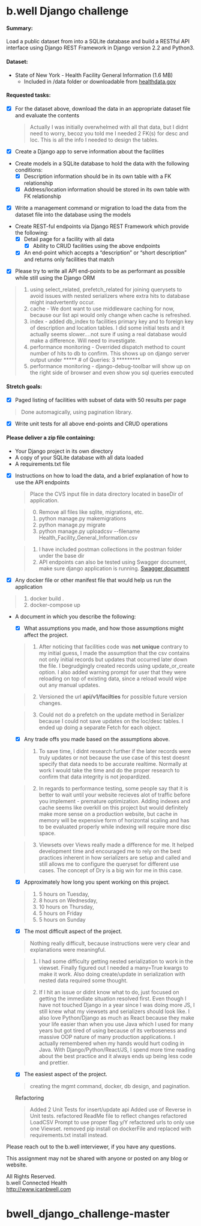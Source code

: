 # b.well Django challenge

#### Summary:
Load a public dataset from into a SQLite database and build a RESTful API interface using Django REST Framework in Django version 2.2 and Python3.

#### Dataset:
- State of New York - Health Facility General Information (1.6 MB)
  - Included in /data folder or downloadable from [healthdata.gov](https://healthdata.gov/dataset/health-facility-general-information)

#### Requested tasks:
- [x] For the dataset above, download the data in an appropriate dataset file and evaluate the contents
   > Actually I was initially overwhelmed with all that data, but I didnt need to worry, becoz you told me I needed 2 FK(s) for desc and loc. This is all the info I needed to design the tables.
- [x] Create a Django app to serve information about the facilities
- Create models in a SQLite database to hold the data with the following conditions:
  - [x] Description information should be in its own table with a FK relationship
  - [x] Address/location information should be stored in its own table with FK relationship
- [x] Write a management command or migration to load the data from the dataset file into the database using the models
- Create REST-ful endpoints via Django REST Framework which provide the following:
  - [x] Detail page for a facility with all data
    - [x] Ability to CRUD facilities using the above endpoints
  - [x] An end-point which accepts a “description” or “short description” and returns only facilities that match 
- [x] Please try to write all API end-points to be as performant as possible while still using the Django ORM
 > 1. using select_related, prefetch_related for joining querysets to avoid issues with nested serializers where
 extra hits to database might inadvertently occur.
 > 2. cache - We dont want to use middleware caching for now, because our list api would only change when cache is refreshed.
 > 3. index - added db_index to facilities primary key and to foreign key of description and location tables. I did some
 initial tests and it actually seems slower....not sure if using a real database would make a difference. Will need to investigate.
 > 4. performance monitoring - Overrided dispatch method to count number of hits to db to confirm. This shows up on django server output under ***** # of Queries: 3 *********
 > 5. performance monitoring - django-debug-toolbar will show up on the right side of browser and even show you sql queries executed

#### Stretch goals:
- [x] Paged listing of facilities with subset of data with 50 results per page
 > Done automagically, using pagination library.

- [x] Write unit tests for all above end-points and CRUD operations

#### Please deliver a zip file containing:
- Your Django project in its own directory
- A copy of your SQLite database with all data loaded
- A requirements.txt file
- [x] Instructions on how to load the data, and a brief explanation of how to use the API endpoints

  > Place the CVS input file in data directory located in baseDir of application.

  > 0. Remove all files like sqlite, migrations, etc.
  > 1. python manage.py makemigrations <app>
  > 2. python manage.py migrate
  > 3. python manage.py uploadcsv --filename Health_Facility_General_Information.csv 

  > 1. I have included postman collections in the postman folder under the base dir
  > 2. API endpoints can also be tested using Swagger document, make sure django application is running.
  [Swagger document ](http://localhost:8000/swagger/)


- [x] Any docker file or other manifest file that would help us run the application
> 1. docker build .
> 2. docker-compose up

- A document in which you describe the following:
  - [x] What assumptions you made, and how those assumptions might affect the project.

   > 1. After noticing that facilities code was **not unique** contrary to my initial guess, I made the
   > assumption that the csv contains not only initial records but updates that occurred later down the file.
   > I begrudgingly created records using update_or_create option. I also added warning prompt for user that they were reloading on top of existing data, since a reload would wipe out any manual updates.

   > 2. Versioned the url **api/v1/facilties** for possible future version changes.

   > 3. Could not do a prefetch on the update method in Serializer because I could not save updates on the loc/desc tables. I ended up doing a separate Fetch for each object.

    
  - [x] Any trade offs you made based on the assumptions above.

   > 1. To save time, I didnt research further if the later records were truly updates or not because the
     use case of this test doesnt specify that data needs to be accurate realtime. Normally at work I would
     take the time and do the proper research to confirm that data integrity is not jeopardized.

   > 2. In regards to performance testing, some people say that it is better to wait until your website recieves
     alot of traffic before you implement - premature optimization. Adding indexes and cache seems like overkill
     on this project but would definitely make more sense on a production website, but cache in memory will be 
     expensive form of horizontal scaling and has to be evaluated properly while indexing will require more disc space.

   > 3. Viewsets over Views really made a difference for me. It helped development time and encouraged me to rely on
     the best practices inherent in how serializers are setup and called and still allows me to configure the queryset
     for different use cases. The concept of Dry is a big win for me in this case.

  - [x] Approximately how long you spent working on this project.

  > 1. 5 hours on Tuesday, 
  > 2. 8 hours on Wednesday, 
  > 3. 10 hours on Thursday, 
  > 4. 5 hours on Friday
  > 5. 5 hours on Sunday

  - [x] The most difficult aspect of the project.

  > Nothing really difficult, because instructions were very clear and explanations were meaningful.

  >  1. I had some difficulty getting nested serialization to work in the viewset. 
  > Finally figured out I needed a many=True kwargs to make it work. Also doing create/update 
  > in serialization with nested data required some thought.

  >  2. If I hit an issue or didnt know what to do, just focused on getting the immediate situation resolved 
  > first. Even though I have not touched Django in a year since I was doing more JS, I still knew what my viewsets
  > and serializers should look like.  I also love Python/Django as much as React because they make your life 
  > easier than when you use Java which I used
  > for many years but got tired of using because of its verboseness and massive OOP nature of many production 
  > applications. I actually remembered when my hands would hurt coding in Java. With Django/Python/React/JS, I spend
  > more time reading about the best practice and it always ends up being less code and prettier.


  - [x] The easiest aspect of the project.

  > creating the mgmt command, docker, db design, and pagination.

  Refactoring
  > Added 2 Unit Tests for insert/update api
  > Added use of Reverse in Unit tests.
  > refactored ReadMe file to reflect changes
  > refactored LoadCSV Prompt to use proper flag y/Y
  > refactored urls to only use one Viewset.
  > removed pip install on dockerFile and replaced with requirements.txt install instead.

Please reach out to the b.well interviewer, if you have any questions.

This assignment may not be shared with anyone or posted on any blog or website.


All Rights Reserved.  
b.well Connected Health  
http://www.icanbwell.com
# bwell_django_challenge-master

